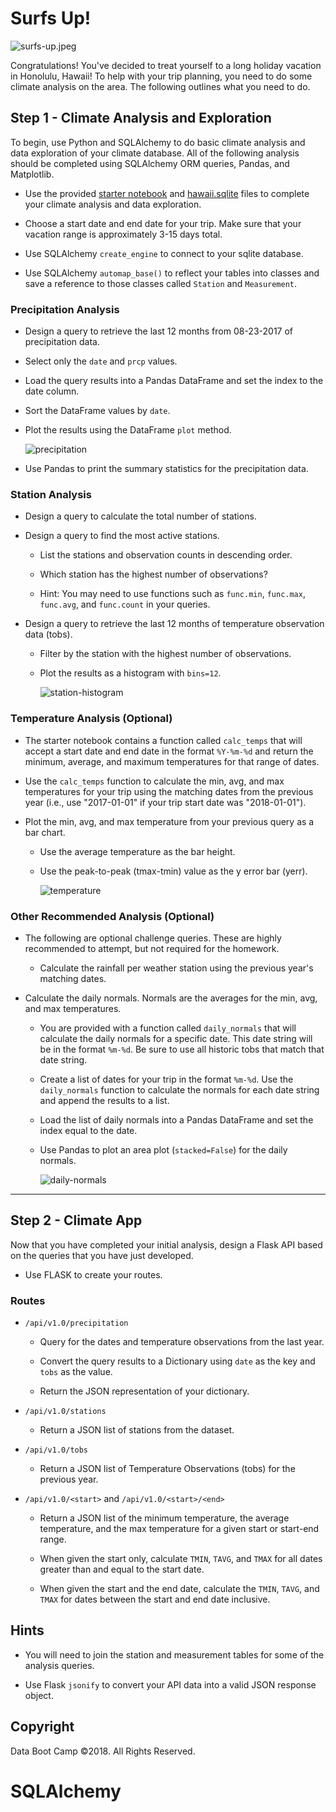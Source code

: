 # Surfs Up!

![surfs-up.jpeg](Images/surfs-up.jpeg)

Congratulations! You've decided to treat yourself to a long holiday vacation in Honolulu, Hawaii! To help with your trip planning, you need to do some climate analysis on the area. The following outlines what you need to do.

## Step 1 - Climate Analysis and Exploration

To begin, use Python and SQLAlchemy to do basic climate analysis and data exploration of your climate database. All of the following analysis should be completed using SQLAlchemy ORM queries, Pandas, and Matplotlib.

* Use the provided [starter notebook](climate_starter.ipynb) and [hawaii.sqlite](Resources/hawaii.sqlite) files to complete your climate analysis and data exploration.

* Choose a start date and end date for your trip. Make sure that your vacation range is approximately 3-15 days total.

* Use SQLAlchemy `create_engine` to connect to your sqlite database.

* Use SQLAlchemy `automap_base()` to reflect your tables into classes and save a reference to those classes called `Station` and `Measurement`.

### Precipitation Analysis

* Design a query to retrieve the last 12 months from 08-23-2017 of precipitation data.

* Select only the `date` and `prcp` values.

* Load the query results into a Pandas DataFrame and set the index to the date column.

* Sort the DataFrame values by `date`.

* Plot the results using the DataFrame `plot` method.

  ![precipitation](Images/precipitation.png)

* Use Pandas to print the summary statistics for the precipitation data.

### Station Analysis

* Design a query to calculate the total number of stations.

* Design a query to find the most active stations.

  * List the stations and observation counts in descending order.

  * Which station has the highest number of observations?

  * Hint: You may need to use functions such as `func.min`, `func.max`, `func.avg`, and `func.count` in your queries.

* Design a query to retrieve the last 12 months of temperature observation data (tobs).

  * Filter by the station with the highest number of observations.

  * Plot the results as a histogram with `bins=12`.

    ![station-histogram](Images/station-histogram.png)

### Temperature Analysis (Optional)

* The starter notebook contains a function called `calc_temps` that will accept a start date and end date in the format `%Y-%m-%d` and return the minimum, average, and maximum temperatures for that range of dates.

* Use the `calc_temps` function to calculate the min, avg, and max temperatures for your trip using the matching dates from the previous year (i.e., use "2017-01-01" if your trip start date was "2018-01-01").

* Plot the min, avg, and max temperature from your previous query as a bar chart.

  * Use the average temperature as the bar height.

  * Use the peak-to-peak (tmax-tmin) value as the y error bar (yerr).

    ![temperature](Images/temperature.png)

### Other Recommended Analysis (Optional)

* The following are optional challenge queries. These are highly recommended to attempt, but not required for the homework.

  * Calculate the rainfall per weather station using the previous year's matching dates.

* Calculate the daily normals. Normals are the averages for the min, avg, and max temperatures.

  * You are provided with a function called `daily_normals` that will calculate the daily normals for a specific date. This date string will be in the format `%m-%d`. Be sure to use all historic tobs that match that date string.

  * Create a list of dates for your trip in the format `%m-%d`. Use the `daily_normals` function to calculate the normals for each date string and append the results to a list.

  * Load the list of daily normals into a Pandas DataFrame and set the index equal to the date.

  * Use Pandas to plot an area plot (`stacked=False`) for the daily normals.

    ![daily-normals](Images/daily-normals.png)

- - -

## Step 2 - Climate App

Now that you have completed your initial analysis, design a Flask API based on the queries that you have just developed.

* Use FLASK to create your routes.

### Routes

* `/api/v1.0/precipitation`

  * Query for the dates and temperature observations from the last year.

  * Convert the query results to a Dictionary using `date` as the key and `tobs` as the value.

  * Return the JSON representation of your dictionary.

* `/api/v1.0/stations`

  * Return a JSON list of stations from the dataset.

* `/api/v1.0/tobs`

  * Return a JSON list of Temperature Observations (tobs) for the previous year.

* `/api/v1.0/<start>` and `/api/v1.0/<start>/<end>`

  * Return a JSON list of the minimum temperature, the average temperature, and the max temperature for a given start or start-end range.

  * When given the start only, calculate `TMIN`, `TAVG`, and `TMAX` for all dates greater than and equal to the start date.

  * When given the start and the end date, calculate the `TMIN`, `TAVG`, and `TMAX` for dates between the start and end date inclusive.

## Hints

* You will need to join the station and measurement tables for some of the analysis queries.

* Use Flask `jsonify` to convert your API data into a valid JSON response object.

## Copyright

Data Boot Camp ©2018. All Rights Reserved.
# SQLAlchemy
